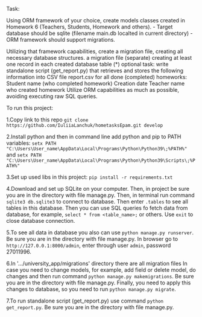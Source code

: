 Task:

Using ORM framework of your choice, create models classes created in Homework 6 (Teachers, Students, Homework and others). - Target database should be sqlite (filename main.db localted in current directory) - ORM framework should support migrations.

Utilizing that framework capabilities, create
a migration file, creating all necessary database structures.
a migration file (separate) creating at least one record in each created database table
(*) optional task: write standalone script (get_report.py) that retrieves and stores the following information into CSV file report.csv
for all done (completed) homeworks:
Student name (who completed homework) Creation date Teacher name who created homework
Utilize ORM capabilities as much as possible, avoiding executing raw SQL queries.

To run this project:

1.Copy link to this repo `git clone https://github.com/IuliiaLanchuk/hometasksEpam.git develop`

2.Install python and then in command line add python and pip to PATH variables:
`setx PATH "C:\Users\User_name\AppData\Local\Programs\Python\Python39\;%PATH%"` and
`setx PATH "C:\Users\User_name\AppData\Local\Programs\Python\Python39\Scripts\;%PATH%"`

3.Set up used libs in this project: `pip install -r requirements.txt`

4.Download and set up SQLite on your computer. Then, in project be sure you are in the directory with file manage.py.
Then, in terminal run command `sqlite3 db.sqlite3` to connect to database.
Then enter `.tables` to see all tables in this database.
Then you can use SQL queries fo fetch data from database, for example,
`select * from <table_name>;` or others.
Use `exit` to close database connection.

5.To see all data in database you also can use `python manage.py runserver`. Be sure you are in the directory with file manage.py.
In browser go to `http://127.0.0.1:8000/admin`, enter through user `admin`, password 27011996.

6.In '.../university_app/migrations' directory there are all migration files
In case you need to change models, for example, add field or delete model, do changes and then run command
`python manage.py makemigrations`. Be sure you are in the directory with file manage.py. Finally, you need to apply this changes
 to database, so you need to run `python manage.py migrate`.

7.To run standalone script (get_report.py) use command `python get_report.py`. Be sure you are in the directory with file manage.py.
